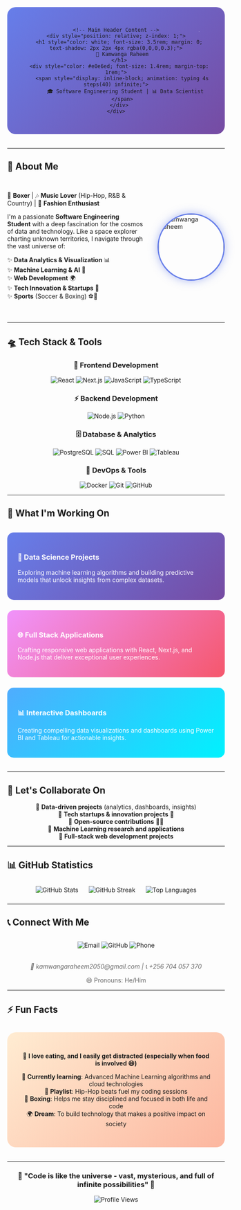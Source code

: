 <div align="center">

<!-- Animated Header -->
<div style="background: linear-gradient(135deg, #667eea 0%, #764ba2 100%); padding: 2rem; border-radius: 20px; margin-bottom: 2rem;">
  
  <!-- Space Animation -->
  <div style="position: relative; overflow: hidden;">
    <svg width="100%" height="150" viewBox="0 0 800 150" style="position: absolute; top: 0; left: 0;">
      <defs>
        <radialGradient id="star" cx="50%" cy="50%" r="50%">
          <stop offset="0%" style="stop-color:#ffffff;stop-opacity:1" />
          <stop offset="100%" style="stop-color:#ffffff;stop-opacity:0" />
        </radialGradient>
      </defs>
      <!-- Animated Stars -->
      <circle cx="100" cy="30" r="1" fill="url(#star)">
        <animate attributeName="opacity" values="0;1;0" dur="3s" repeatCount="indefinite"/>
      </circle>
      <circle cx="200" cy="50" r="1.5" fill="url(#star)">
        <animate attributeName="opacity" values="1;0;1" dur="2s" repeatCount="indefinite"/>
      </circle>
      <circle cx="300" cy="20" r="1" fill="url(#star)">
        <animate attributeName="opacity" values="0;1;0" dur="4s" repeatCount="indefinite"/>
      </circle>
      <circle cx="500" cy="40" r="1.2" fill="url(#star)">
        <animate attributeName="opacity" values="1;0;1" dur="2.5s" repeatCount="indefinite"/>
      </circle>
      <circle cx="650" cy="25" r="1" fill="url(#star)">
        <animate attributeName="opacity" values="0;1;0" dur="3.5s" repeatCount="indefinite"/>
      </circle>
      <circle cx="750" cy="45" r="1.3" fill="url(#star)">
        <animate attributeName="opacity" values="1;0;1" dur="2.8s" repeatCount="indefinite"/>
      </circle>
    </svg>
    
    <!-- Main Header Content -->
    <div style="position: relative; z-index: 1;">
      <h1 style="color: white; font-size: 3.5rem; margin: 0; text-shadow: 2px 2px 4px rgba(0,0,0,0.3);">
        🚀 Kamwanga Raheem
      </h1>
      <div style="color: #e0e6ed; font-size: 1.4rem; margin-top: 1rem;">
        <span style="display: inline-block; animation: typing 4s steps(40) infinite;">
          🎓 Software Engineering Student | 📊 Data Scientist
        </span>
      </div>
    </div>
  </div>
</div>

<!-- CSS Animations -->
<style>
@keyframes typing {
  0%, 50% { border-right: 2px solid #e0e6ed; }
  51%, 100% { border-right: 2px solid transparent; }
}

@keyframes float {
  0%, 100% { transform: translateY(0px); }
  50% { transform: translateY(-10px); }
}

@keyframes glow {
  0%, 100% { box-shadow: 0 0 20px rgba(102, 126, 234, 0.5); }
  50% { box-shadow: 0 0 30px rgba(118, 75, 162, 0.8); }
}

.floating { animation: float 3s ease-in-out infinite; }
.glowing { animation: glow 2s ease-in-out infinite; }
</style>

</div>

---

## 🌌 About Me

<div style="display: flex; align-items: center; gap: 2rem; margin: 2rem 0;">
  <div style="flex: 1;">
    
🥊 **Boxer** | 🎶 **Music Lover** (Hip-Hop, R&B & Country) | 👕 **Fashion Enthusiast**

I'm a passionate **Software Engineering Student** with a deep fascination for the cosmos of data and technology. Like a space explorer charting unknown territories, I navigate through the vast universe of:

✨ **Data Analytics & Visualization** 📊  
✨ **Machine Learning & AI** 🤖  
✨ **Web Development** 🌍  
✨ **Tech Innovation & Startups** 🚀  
✨ **Sports** (Soccer & Boxing) ⚽🥊  

  </div>
  <div style="flex: 0 0 auto;">
    <img src="https://github.com/RockieRaheem.png" alt="Kamwanga Raheem" width="150" style="border-radius: 50%; border: 3px solid #667eea; animation: glow 2s ease-in-out infinite;"/>
  </div>
</div>

---

## 🛸 Tech Stack & Tools

<div align="center">

### 🌟 Frontend Development
![React](https://img.shields.io/badge/React-20232A?style=for-the-badge&logo=react&logoColor=61DAFB)
![Next.js](https://img.shields.io/badge/Next.js-000000?style=for-the-badge&logo=next.js&logoColor=white)
![JavaScript](https://img.shields.io/badge/JavaScript-F7DF1E?style=for-the-badge&logo=javascript&logoColor=black)
![TypeScript](https://img.shields.io/badge/TypeScript-007ACC?style=for-the-badge&logo=typescript&logoColor=white)

### ⚡ Backend Development
![Node.js](https://img.shields.io/badge/Node.js-43853D?style=for-the-badge&logo=node.js&logoColor=white)
![Python](https://img.shields.io/badge/Python-3776AB?style=for-the-badge&logo=python&logoColor=white)

### 🗄️ Database & Analytics
![PostgreSQL](https://img.shields.io/badge/PostgreSQL-316192?style=for-the-badge&logo=postgresql&logoColor=white)
![SQL](https://img.shields.io/badge/SQL-4479A1?style=for-the-badge&logo=mysql&logoColor=white)
![Power BI](https://img.shields.io/badge/PowerBI-F2C811?style=for-the-badge&logo=powerbi&logoColor=black)
![Tableau](https://img.shields.io/badge/Tableau-E97627?style=for-the-badge&logo=tableau&logoColor=white)

### 🚀 DevOps & Tools
![Docker](https://img.shields.io/badge/Docker-2496ED?style=for-the-badge&logo=docker&logoColor=white)
![Git](https://img.shields.io/badge/Git-F05032?style=for-the-badge&logo=git&logoColor=white)
![GitHub](https://img.shields.io/badge/GitHub-100000?style=for-the-badge&logo=github&logoColor=white)

</div>

---

## 🎯 What I'm Working On

<div style="display: grid; grid-template-columns: repeat(auto-fit, minmax(300px, 1fr)); gap: 1.5rem; margin: 2rem 0;">

<div style="background: linear-gradient(135deg, #667eea 0%, #764ba2 100%); padding: 1.5rem; border-radius: 15px; color: white;" class="floating">
  <h3>🔬 Data Science Projects</h3>
  <p>Exploring machine learning algorithms and building predictive models that unlock insights from complex datasets.</p>
</div>

<div style="background: linear-gradient(135deg, #f093fb 0%, #f5576c 100%); padding: 1.5rem; border-radius: 15px; color: white;" class="floating">
  <h3>🌐 Full Stack Applications</h3>
  <p>Crafting responsive web applications with React, Next.js, and Node.js that deliver exceptional user experiences.</p>
</div>

<div style="background: linear-gradient(135deg, #4facfe 0%, #00f2fe 100%); padding: 1.5rem; border-radius: 15px; color: white;" class="floating">
  <h3>📊 Interactive Dashboards</h3>
  <p>Creating compelling data visualizations and dashboards using Power BI and Tableau for actionable insights.</p>
</div>

</div>

---

## 🤝 Let's Collaborate On

<div align="center">

🔸 **Data-driven projects** (analytics, dashboards, insights)  
🔸 **Tech startups & innovation projects** 🚀  
🔸 **Open-source contributions** 👨‍💻  
🔸 **Machine Learning research and applications**  
🔸 **Full-stack web development projects**  

</div>

---

## 📊 GitHub Statistics

<div align="center">

<img src="https://github-readme-stats.vercel.app/api?username=RockieRaheem&show_icons=true&theme=tokyonight&hide_border=true&bg_color=0D1117&title_color=667eea&icon_color=667eea&text_color=ffffff" alt="GitHub Stats" style="margin: 10px;"/>

<img src="https://github-readme-streak-stats.herokuapp.com/?user=RockieRaheem&theme=tokyonight&hide_border=true&background=0D1117&stroke=667eea&ring=667eea&fire=667eea&currStreakLabel=667eea" alt="GitHub Streak" style="margin: 10px;"/>

<img src="https://github-readme-stats.vercel.app/api/top-langs/?username=RockieRaheem&layout=compact&theme=tokyonight&hide_border=true&bg_color=0D1117&title_color=667eea&text_color=ffffff" alt="Top Languages" style="margin: 10px;"/>

</div>

---

## 📞 Connect With Me

<div align="center" style="margin: 2rem 0;">

<a href="mailto:kamwangaraheem2050@gmail.com" style="text-decoration: none;">
  <img src="https://img.shields.io/badge/Email-D14836?style=for-the-badge&logo=gmail&logoColor=white" alt="Email"/>
</a>

<a href="https://github.com/RockieRaheem" style="text-decoration: none;">
  <img src="https://img.shields.io/badge/GitHub-100000?style=for-the-badge&logo=github&logoColor=white" alt="GitHub"/>
</a>

<a href="tel:+256704057370" style="text-decoration: none;">
  <img src="https://img.shields.io/badge/Phone-25D366?style=for-the-badge&logo=whatsapp&logoColor=white" alt="Phone"/>
</a>

</div>

<div align="center" style="margin-top: 1rem;">
  <p style="color: #666; font-style: italic;">📧 kamwangaraheem2050@gmail.com | 📞 +256 704 057 370</p>
  <p style="color: #666;">😄 Pronouns: He/Him</p>
</div>

---

## ⚡ Fun Facts

<div align="center" style="background: linear-gradient(135deg, #ffecd2 0%, #fcb69f 100%); padding: 2rem; border-radius: 20px; margin: 2rem 0;">

🍔 **I love eating, and I easily get distracted (especially when food is involved 😆)**

🌟 **Currently learning**: Advanced Machine Learning algorithms and cloud technologies  
🎵 **Playlist**: Hip-Hop beats fuel my coding sessions  
🥊 **Boxing**: Helps me stay disciplined and focused in both life and code  
🌍 **Dream**: To build technology that makes a positive impact on society  

</div>

---

<div align="center">
  
### 🌌 "Code is like the universe - vast, mysterious, and full of infinite possibilities" 🚀

<img src="https://komarev.com/ghpvc/?username=RockieRaheem&style=for-the-badge&color=667eea" alt="Profile Views"/>

</div>